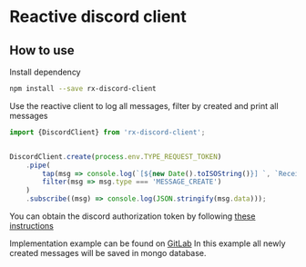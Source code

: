 # Reactive discord client

## How to use

Install dependency
```bash
npm install --save rx-discord-client
```

Use the reactive client to log all messages, filter by created and print all messages
```ts
import {DiscordClient} from 'rx-discord-client';


DiscordClient.create(process.env.TYPE_REQUEST_TOKEN)
    .pipe(
        tap(msg => console.log(`[${new Date().toISOString()}] `, `Received message of type [${msg.type}]`)),
        filter(msg => msg.type === 'MESSAGE_CREATE')
    )
    .subscribe((msg) => console.log(JSON.stringify(msg.data)));
```
You can obtain the discord authorization token by following [these instructions](https://www.youtube.com/watch?v=b9agj9jyNnI&ab_channel=Exordium)

Implementation example can be found on [GitLab](https://gitlab.com/MathijsBlok/discord-mirror)
In this example all newly created messages will be saved in mongo database.
